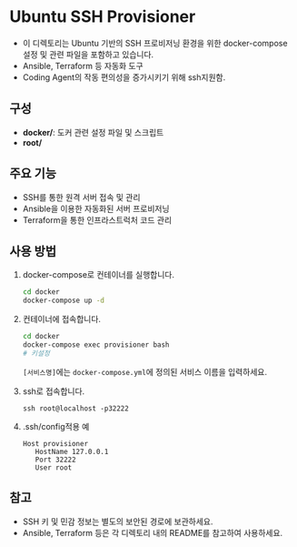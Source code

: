 # Ubuntu SSH Provisioner
* 이 디렉토리는 Ubuntu 기반의 SSH 프로비저닝 환경을 위한 docker-compose 설정 및 관련 파일을 포함하고 있습니다.
* Ansible, Terraform 등 자동화 도구
* Coding Agent의 작동 편의성을 증가시키기 위해 ssh지원함. 

## 구성
- **docker/**: 도커 관련 설정 파일 및 스크립트
- **root/**

## 주요 기능

- SSH를 통한 원격 서버 접속 및 관리
- Ansible을 이용한 자동화된 서버 프로비저닝
- Terraform을 통한 인프라스트럭처 코드 관리

## 사용 방법

1. docker-compose로 컨테이너를 실행합니다.
   ```bash
   cd docker
   docker-compose up -d
   ```

2. 컨테이너에 접속합니다.
   ```bash
   cd docker
   docker-compose exec provisioner bash
   # 키설정
   ```
   `[서비스명]`에는 `docker-compose.yml`에 정의된 서비스 이름을 입력하세요.

4. ssh로 접속합니다. 
   ```
   ssh root@localhost -p32222
   ```

5. .ssh/config적용 예
   ```
   Host provisioner
      HostName 127.0.0.1
      Port 32222
      User root
   ```

## 참고

- SSH 키 및 민감 정보는 별도의 보안된 경로에 보관하세요.
- Ansible, Terraform 등은 각 디렉토리 내의 README를 참고하여 사용하세요.
